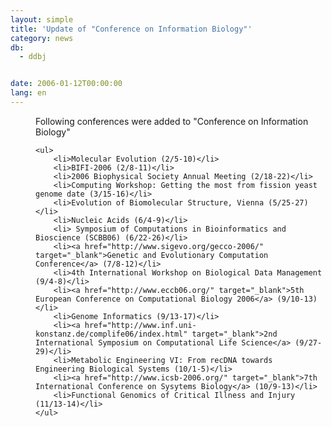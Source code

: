 ```yaml
---
layout: simple
title: 'Update of "Conference on Information Biology"'
category: news
db:
  - ddbj


date: 2006-01-12T00:00:00
lang: en
---
```


<dd>Following conferences were added to "Conference on Information Biology"

    <ul>
        <li>Molecular Evolution (2/5-10)</li>
        <li>BIFI-2006 (2/8-11)</li>
        <li>2006 Biophysical Society Annual Meeting (2/18-22)</li>
        <li>Computing Workshop: Getting the most from fission yeast genome date (3/15-16)</li>
        <li>Evolution of Biomolecular Structure, Vienna (5/25-27)</li>
        <li>Nucleic Acids (6/4-9)</li>
        <li> Symposium of Computations in Bioinformatics and Bioscience (SCBB06) (6/22-26)</li>
        <li><a href="http://www.sigevo.org/gecco-2006/" target="_blank">Genetic and Evolutionary Computation Conference</a> (7/8-12)</li>
        <li>4th International Workshop on Biological Data Management (9/4-8)</li>
        <li><a href="http://www.eccb06.org/" target="_blank">5th European Conference on Computational Biology 2006</a> (9/10-13)</li>
        <li>Genome Informatics (9/13-17)</li>
        <li><a href="http://www.inf.uni-konstanz.de/complife06/index.html" target="_blank">2nd International Symposium on Computational Life Science</a> (9/27-29)</li>
        <li>Metabolic Engineering VI: From recDNA towards Engineering Biological Systems (10/1-5)</li>
        <li><a href="http://www.icsb-2006.org/" target="_blank">7th International Conference on Sysytems Biology</a> (10/9-13)</li>
        <li>Functional Genomics of Critical Illness and Injury (11/13-14)</li>
    </ul>
</dd>
